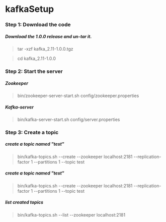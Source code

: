 # kafkaSetup

### Step 1: Download the code
 ##### Download the 1.0.0 release and un-tar it.
 > tar -xzf kafka_2.11-1.0.0.tgz
 
 > cd kafka_2.11-1.0.0
 
### Step 2: Start the server
  ##### Zookeeper
  > bin/zookeeper-server-start.sh config/zookeeper.properties
  ##### Kafka-server
  > bin/kafka-server-start.sh config/server.properties
  
### Step 3: Create a topic
 ##### create a topic named "test"
 > bin/kafka-topics.sh --create --zookeeper localhost:2181 --replication-factor 1 --partitions 1 --topic test
 ##### create a topic named "test"
 > bin/kafka-topics.sh --create --zookeeper localhost:2181 --replication-factor 1 --partitions 1 --topic test
 ##### list created  topics
 > bin/kafka-topics.sh --list --zookeeper localhost:2181


  
